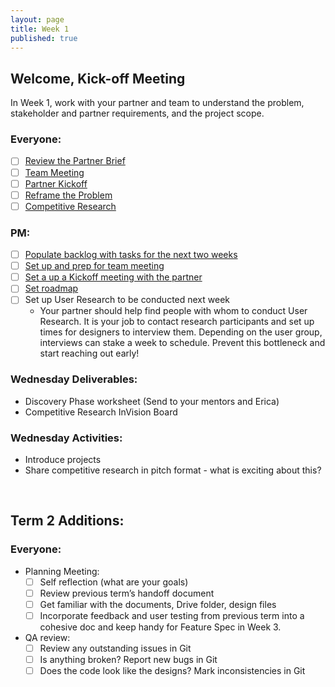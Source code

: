 ```yaml
---
layout: page
title: Week 1
published: true
---
```


## Welcome, Kick-off Meeting

In Week 1, work with your partner and team to understand the problem, stakeholder and partner requirements, and the project scope.

### Everyone:
  * [ ] [Review the Partner Brief](https://docs.google.com/a/dali.dartmouth.edu/spreadsheets/d/1WupDeKa8iItEG2MxqrYrkQHMEJeLwVJhNsaBjGkZtII/edit?usp=sharing)
  * [ ] [Team Meeting](team-meeting.md)
  * [ ] [Partner Kickoff](partner-kickoff.md)
  * [ ] [Reframe the Problem](reframe.md)
  * [ ] [Competitive Research](competitive-research.md)

### PM:
  * [ ] [Populate backlog with tasks for the next two weeks](populate-backlog.md)
  * [ ] [Set up and prep for team meeting](pm-team-meeting.md)
  * [ ] [Set a up a Kickoff meeting with the partner](partner-kickoff.md)
  * [ ] [Set roadmap](goals.md)
  * [ ] Set up User Research to be conducted next week
    * Your partner should help find people with whom to conduct User Research. It is your job to contact research participants and set up times for designers to interview them. Depending on the user group, interviews can stake a week to schedule. Prevent this bottleneck and start reaching out early!



### Wednesday Deliverables:
  * Discovery Phase worksheet (Send to your mentors and Erica)
  * Competitive Research InVision Board

### Wednesday Activities:
  * Introduce projects
  * Share competitive research in pitch format - what is exciting about this?


<br/>

## Term 2 Additions:

### Everyone:
  * Planning Meeting:
    * [ ] Self reflection (what are your goals)
    * [ ] Review previous term’s handoff document      
    * [ ] Get familiar with the documents, Drive folder, design files
    * [ ] Incorporate feedback and user testing from previous term into a cohesive doc and keep handy for Feature Spec in Week 3.
  * QA review:
    * [ ] Review any outstanding issues in Git
    * [ ] Is anything broken? Report new bugs in Git
    * [ ] Does the code look like the designs? Mark inconsistencies in Git
